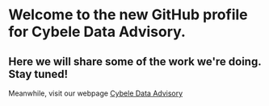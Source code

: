 # Welcome to the new GitHub profile for Cybele Data Advisory.

## Here we will share some of the work we're doing. Stay tuned!

Meanwhile, visit our webpage [Cybele Data Advisory](https://www.cybele-data.com)
